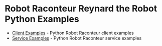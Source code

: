 # Robot Raconteur Reynard the Robot Python Examples

- [Client Examples](client) - Python Robot Raconteur client examples
- [Service Examples](service) - Python Robot Raconteur service examples
